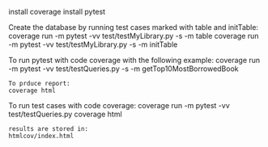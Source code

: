 install coverage
install pytest

Create the database by running test cases marked with table and initTable:
coverage run -m pytest -vv test/testMyLibrary.py -s -m table
coverage run -m pytest -vv test/testMyLibrary.py -s -m initTable

To run pytest with code coverage with the following example:
    coverage run -m pytest -vv test/testQueries.py -s -m getTop10MostBorrowedBook

    To prduce report:
    coverage html

To run test cases with code coverage:
    coverage run -m pytest -vv test/testQueries.py
    coverage html

    results are stored in:
    htmlcov/index.html



